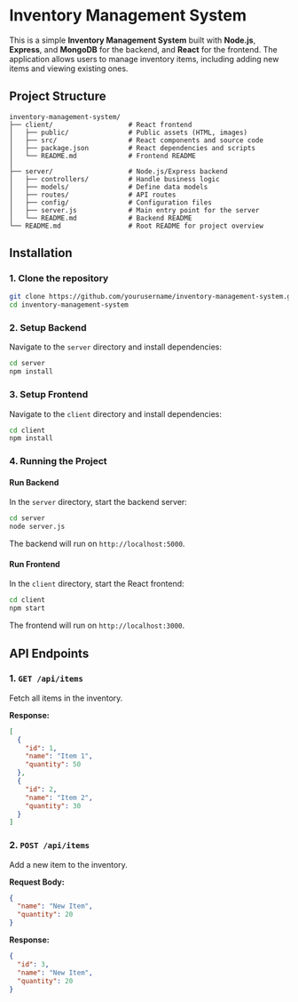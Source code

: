 # Inventory Management System

This is a simple **Inventory Management System** built with **Node.js**, **Express**, and **MongoDB** for the backend, and **React** for the frontend. The application allows users to manage inventory items, including adding new items and viewing existing ones.

## Project Structure

```
inventory-management-system/
├── client/                   # React frontend
│   ├── public/               # Public assets (HTML, images)
│   ├── src/                  # React components and source code
│   ├── package.json          # React dependencies and scripts
│   └── README.md             # Frontend README
│
├── server/                   # Node.js/Express backend
│   ├── controllers/          # Handle business logic
│   ├── models/               # Define data models
│   ├── routes/               # API routes
│   ├── config/               # Configuration files
│   ├── server.js             # Main entry point for the server
│   └── README.md             # Backend README
└── README.md                 # Root README for project overview
```

## Installation

### 1. Clone the repository

```bash
git clone https://github.com/yourusername/inventory-management-system.git
cd inventory-management-system
```

### 2. Setup Backend

Navigate to the `server` directory and install dependencies:

```bash
cd server
npm install
```

### 3. Setup Frontend

Navigate to the `client` directory and install dependencies:

```bash
cd client
npm install
```

### 4. Running the Project

#### Run Backend

In the `server` directory, start the backend server:

```bash
cd server
node server.js
```

The backend will run on `http://localhost:5000`.

#### Run Frontend

In the `client` directory, start the React frontend:

```bash
cd client
npm start
```

The frontend will run on `http://localhost:3000`.

## API Endpoints

### 1. `GET /api/items`

Fetch all items in the inventory.

**Response:**
```json
[
  {
    "id": 1,
    "name": "Item 1",
    "quantity": 50
  },
  {
    "id": 2,
    "name": "Item 2",
    "quantity": 30
  }
]
```

### 2. `POST /api/items`

Add a new item to the inventory.

**Request Body:**
```json
{
  "name": "New Item",
  "quantity": 20
}
```

**Response:**
```json
{
  "id": 3,
  "name": "New Item",
  "quantity": 20
}
```


